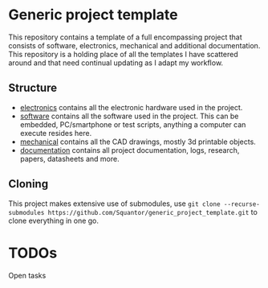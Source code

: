 # Generic project template
This repository contains a template of a full encompassing project that consists of software, electronics, mechanical and additional documentation. This repository is a holding place of all the templates I have scattered around and that need continual updating as I adapt my workflow.
## Structure
* [electronics](electronics/README.md) contains all the electronic hardware used in the project.
* [software](software/README.md) contains all the software used in the project. This can be embedded, PC/smartphone or test scripts, anything a computer can execute resides here.
* [mechanical](mechanical/README.md) contains all the CAD drawings, mostly 3d printable objects.
* [documentation](documentation/README.md) contains all project documentation, logs, research, papers, datasheets and more.
## Cloning
This project makes extensive use of submodules, use ```git clone --recurse-submodules https://github.com/Squantor/generic_project_template.git``` to clone everything in one go.
# TODOs
Open tasks
